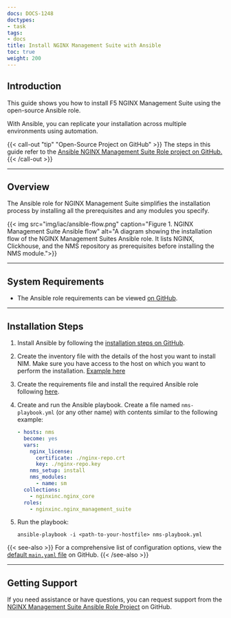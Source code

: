 ```yaml
---
docs: DOCS-1248
doctypes:
- task
tags:
- docs
title: Install NGINX Management Suite with Ansible
toc: true
weight: 200
---
```


## Introduction

This guide shows you how to install F5 NGINX Management Suite using the open-source Ansible role. 

With Ansible, you can replicate your installation across multiple environments using automation.

{{< call-out "tip" "Open-Source Project on GitHub" >}}
The steps in this guide refer to the <a href="https://github.com/nginxinc/ansible-role-nginx-management-suite" target="_blank">Ansible NGINX Management Suite Role project on GitHub.</a> <i class="fa-solid fa-arrow-up-right-from-square" style="color:#009639;"></i>
{{< /call-out >}}

---

## Overview

The Ansible role for NGINX Management Suite simplifies the installation process by installing all the prerequisites and any modules you specify.

{{< img src="img/iac/ansible-flow.png" caption="Figure 1. NGINX Management Suite Ansible flow" alt="A diagram showing the installation flow of the NGINX Management Suites Ansible role. It lists NGINX, Clickhouse, and the NMS repository as prerequisites before installing the NMS module.">}}

---

## System Requirements

- The Ansible role requirements can be viewed [on GitHub](https://github.com/nginxinc/ansible-role-nginx-management-suite#requirements).

---

## Installation Steps

1. Install Ansible by following the [installation steps on GitHub](https://github.com/nginxinc/ansible-role-nginx-management-suite?tab=readme-ov-file#ansible).
2. Create the inventory file with the details of the host you want to install NIM. Make sure you have access to the host on which you want to perform the installation. [Example here](https://github.com/nginxinc/ansible-role-nginx-management-suite?tab=readme-ov-file#create-inventory-file)
3. Create the requirements file and install the required Ansible role following [here](https://github.com/nginxinc/ansible-role-nginx-management-suite?tab=readme-ov-file#install-required-roles-and-collections). 

4. Create and run the Ansible playbook. Create a file named `nms-playbook.yml` (or any other name) with contents similar to the following example:

    ```yaml
    - hosts: nms
      become: yes
      vars:
        nginx_license:
          certificate: ./nginx-repo.crt
          key: ./nginx-repo.key
        nms_setup: install
        nms_modules:
          - name: sm
      collections:
        - nginxinc.nginx_core
      roles:
        - nginxinc.nginx_management_suite
    ```

5. Run the playbook:

    ```shell
    ansible-playbook -i <path-to-your-hostfile> nms-playbook.yml
    ```

{{< see-also >}} For a comprehensive list of configuration options, view the [default `main.yaml` file](https://github.com/nginxinc/ansible-role-nginx-management-suite/blob/main/defaults/main.yml) on GitHub. {{< /see-also >}}

---

## Getting Support

If you need assistance or have questions, you can request support from the [NGINX Management Suite Ansible Role Project](https://github.com/nginxinc/ansible-role-nginx-management-suite/blob/main/SUPPORT.md) on GitHub.
